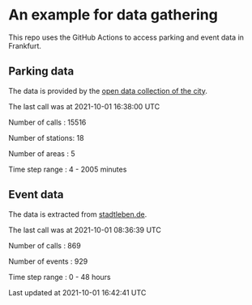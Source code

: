 # An example for data gathering

This repo uses the GitHub Actions to access parking and event data in Frankfurt.

## Parking data
The data is provided by the [open data collection of the city](https://www.offenedaten.frankfurt.de/).

The last call was at 2021-10-01 16:38:00 UTC

Number of calls   : 15516

Number of stations:    18

Number of areas   :     5

Time step range   :     4 -  2005 minutes


## Event data
The data is extracted from [stadtleben.de](https://stadtleben.de/frankfurt/).

The last call was at 2021-10-01 08:36:39 UTC

Number of calls   : 869

Number of events  : 929

Time step range   :   0 -  48 hours


Last updated at 2021-10-01 16:42:41 UTC
